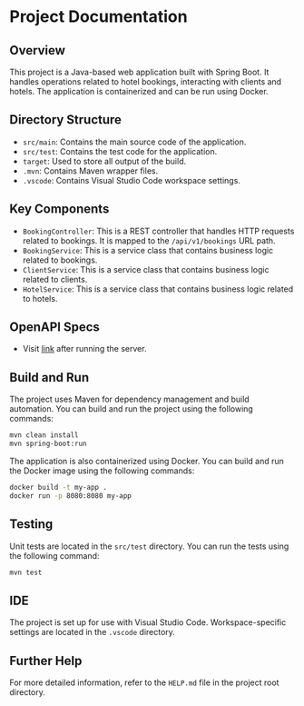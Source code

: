 # Project Documentation

## Overview
This project is a Java-based web application built with Spring Boot. It handles operations related to hotel bookings, interacting with clients and hotels. The application is containerized and can be run using Docker.

## Directory Structure
- `src/main`: Contains the main source code of the application.
- `src/test`: Contains the test code for the application.
- `target`: Used to store all output of the build.
- `.mvn`: Contains Maven wrapper files.
- `.vscode`: Contains Visual Studio Code workspace settings.

## Key Components
- `BookingController`: This is a REST controller that handles HTTP requests related to bookings. It is mapped to the `/api/v1/bookings` URL path.
- `BookingService`: This is a service class that contains business logic related to bookings.
- `ClientService`: This is a service class that contains business logic related to clients.
- `HotelService`: This is a service class that contains business logic related to hotels.

## OpenAPI Specs
- Visit [link](http://localhost:8080/swagger-ui.html) after running the server.

## Build and Run
The project uses Maven for dependency management and build automation. You can build and run the project using the following commands:

```bash
mvn clean install
mvn spring-boot:run
```

The application is also containerized using Docker. You can build and run the Docker image using the following commands:

```bash
docker build -t my-app .
docker run -p 8080:8080 my-app
```

## Testing
Unit tests are located in the `src/test` directory. You can run the tests using the following command:

```bash
mvn test
```

## IDE
The project is set up for use with Visual Studio Code. Workspace-specific settings are located in the `.vscode` directory.

## Further Help
For more detailed information, refer to the `HELP.md` file in the project root directory.

